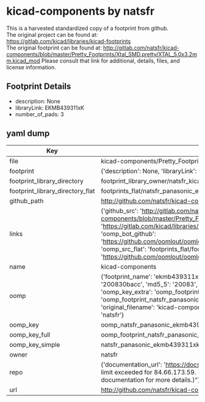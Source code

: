 # kicad-components by natsfr  
This is a harvested standardized copy of a footprint from github.  
The original project can be found at:  
https://gitlab.com/kicad/libraries/kicad-footprints  
The original footprint can be found at:
http://gitlab.com/natsfr/kicad-components/blob/master/Pretty_Footprints/Xtal_SMD.pretty/XTAL_5.0x3.2mm.kicad_mod
Please consult that link for additional, details, files, and license information.  
## Footprint Details
* description: None  
* libraryLink: EKMB439311xK  
* number_of_pads: 3  
## yaml dump  
| Key | Value |  
| --- | --- |  
| file | kicad-components/Pretty_Footprints/Panasonic.pretty/EKMB439311xK.kicad_mod |  
| footprint | {'description': None, 'libraryLink': 'EKMB439311xK', 'number_of_pads': 3} |  
| footprint_library_directory | footprint_library_owner/natsfr_kicad-components |  
| footprint_library_directory_flat | footprints_flat/natsfr_panasonic_ekmb439311xk/working |  
| github_path | http://github.com/natsfr/kicad-components/blob/master/Pretty_Footprints/Panasonic.pretty/EKMB439311xK.kicad_mod |  
| links | {'github_src': 'http://gitlab.com/natsfr/kicad-components/blob/master/Pretty_Footprints/Xtal_SMD.pretty/XTAL_5.0x3.2mm.kicad_mod', 'github_src_repo': 'https://gitlab.com/kicad/libraries/kicad-footprints', 'oomp_bot': 'footprints/natsfr_panasonic_ekmb439311xk/working', 'oomp_bot_github': 'https://github.com/oomlout/oomlout_oomp_footprint_bot/tree/main/footprints/natsfr_panasonic_ekmb439311xk/working', 'oomp_src_flat': 'footprints_flat/footprints_flat/natsfr_panasonic_ekmb439311xk/working', 'oomp_src_flat_github': 'https://github.com/oomlout/oomlout_oomp_footprint_src/tree/main/footprints_flat/natsfr_panasonic_ekmb439311xk/working'} |  
| name | kicad-components |  
| oomp | {'footprint_name': 'ekmb439311xk', 'library_name': 'panasonic', 'md5': '200830baccc3dad49c12ee6a598f41d8', 'md5_10': '200830bacc', 'md5_5': '20083', 'md5_6': '200830', 'oomp_key': 'oomp_natsfr_panasonic_ekmb439311xk', 'oomp_key_extra': 'oomp_footprint_natsfr_panasonic_ekmb439311xk', 'oomp_key_full': 'oomp_footprint_natsfr_panasonic_ekmb439311xk_200830', 'oomp_key_simple': 'natsfr_panasonic_ekmb439311xk', 'original_filename': 'kicad-components/Pretty_Footprints/Panasonic.pretty/EKMB439311xK.kicad_mod', 'owner_name': 'natsfr'} |  
| oomp_key | oomp_natsfr_panasonic_ekmb439311xk |  
| oomp_key_full | oomp_footprint_natsfr_panasonic_ekmb439311xk |  
| oomp_key_simple | natsfr_panasonic_ekmb439311xk |  
| owner | natsfr |  
| repo | {'documentation_url': 'https://docs.github.com/rest/overview/resources-in-the-rest-api#rate-limiting', 'message': "API rate limit exceeded for 84.66.173.59. (But here's the good news: Authenticated requests get a higher rate limit. Check out the documentation for more details.)"} |  
| url | http://github.com/natsfr/kicad-components |  

